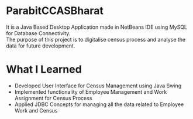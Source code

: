 # ParabitCCASBharat
It is a Java Based Desktop Application made in NetBeans IDE using MySQL for Database Connectivity.<br/>
The purpose of this project is to digitalise census process and analyse the data for future development.
<br/>
# What I Learned
* Developed User Interface for Census Management using Java Swing 
* Implemented functionality of Employee Management and Work Assignment for Census Process
* Applied JDBC Concepts for managing all the data related to Employee Work and Census
